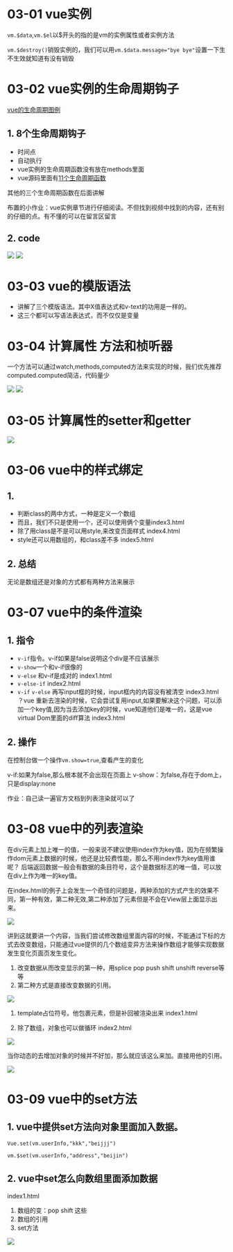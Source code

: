 # 03-01 vue实例

`vm.$data`,`vm.$el`以$开头的指的是vm的实例属性或者实例方法

`vm.$destroy()`销毁实例的，我们可以用`vm.$data.message="bye bye"`设置一下生不生效就知道有没有销毁

# 03-02 vue实例的生命周期钩子

[vue的生命周期图例](https://cn.vuejs.org/v2/guide/instance.html#%E7%94%9F%E5%91%BD%E5%91%A8%E6%9C%9F%E5%9B%BE%E7%A4%BA)


## 1. 8个生命周期钩子

* 时间点
* 自动执行
* vue实例的生命周期函数没有放在methods里面
* vue源码里面有[11个生命周期函数](https://cn.vuejs.org/v2/api/#beforeCreate)

其他的三个生命周期函数在后面讲解

布置的小作业：vue实例章节进行仔细阅读。不但找到视频中找到的内容，还有别的仔细的点。有不懂的可以在留言区留言

## 2. code

![](./img/01.png)
![](./img/02.png)

# 03-03 vue的模版语法

* 讲解了三个模版语法。其中X值表达式和v-text的功用是一样的。
* 这三个都可以写语法表达式，而不仅仅是变量

# 03-04 计算属性 方法和桢听器

一个方法可以通过watch,methods,computed方法来实现的时候，我们优先推荐computed.computed简洁，代码量少

![](./img/t3.png)
![](./img/t4.png)

# 03-05 计算属性的setter和getter

![](./img/t5.png)

# 03-06 vue中的样式绑定

## 1. 

* 判断class的两中方式，一种是定义一个数组
* 而且，我们不只是使用一个，还可以使用俩个变量index3.html
* 除了用class是不是可以用style,来改变页面样式 index4.html
* style还可以用数组的，和class差不多 index5.html

## 2. 总结 

无论是数组还是对象的方式都有两种方法来展示

# 03-07 vue中的条件渲染

## 1. 指令

* `v-if`指令。v-if如果是false说明这个div是不应该展示
* `v-show`一个和v-if很像的
* `v-else` 和v-if是成对的 index1.html
* `v-else-if` index2.html
* `v-if` `v-else` 再写input框的时候，input框内的内容没有被清空 index3.html ？vue 重新去渲染的时候，它会尝试复用input,如果要解决这个问题，可以添加一个key值,因为当去添加key的时候，vue知道他们是唯一的，这是vue virtual Dom里面的diff算法 index3.html

## 2. 操作

在控制台做一个操作`vm.show=true`,查看产生的变化

v-if:如果为false,那么根本就不会出现在页面上
v-show：为false,存在于dom上，只是display:none


作业：自己读一遍官方文档到列表渲染就可以了

# 03-08 vue中的列表渲染

在div元素上加上唯一的值，一般来说不建议使用index作为key值，因为在频繁操作dom元素上数据的时候，他还是比较费性能，那么不用index作为key值用谁呢？
 后端返回数据一般会有数据的条目符号，这个是数据标志的唯一值，可以放在div上作为唯一的key值。

 在index.html的例子上会发生一个奇怪的问题是，两种添加的方式产生的效果不同，第一种有效，第二种无效,第二种添加了元素但是不会在View层上面显示出来。

![](./img/list.png)

讲到这就要讲一个内容，当我们尝试修改数组里面内容的时候，不能通过下标的方式去改变数组，只能通过vue提供的几个数组变异方法来操作数组才能够实现数据发生变化页面页发生变化。

1. 改变数据从而改变显示的第一种，用splice pop push shift unshift reverse等等
2. 第二种方式是直接改变数据的引用。

![](./img/change.png)

1. template占位符号。他包裹元素，但是补回被渲染出来 index1.html

2. 除了数组，对象也可以做循环 index2.html

![](./img/change1.png)

当你动态的去增加对象的时候并不好加，那么就应该这么来加。直接用他的引用。

![](./img/change2.png)


# 03-09 vue中的set方法

## 1. vue中提供set方法向对象里面加入数据。

```
Vue.set(vm.userInfo,"kkk","beijjj")
```

```
vm.$set(vm.userInfo,"address","beijin")
```
## 2. vue中set怎么向数组里面添加数据
 index1.html

1. 数组的变：pop shift 这些
2. 数组的引用
3. set方法

![](./img/set.png)
